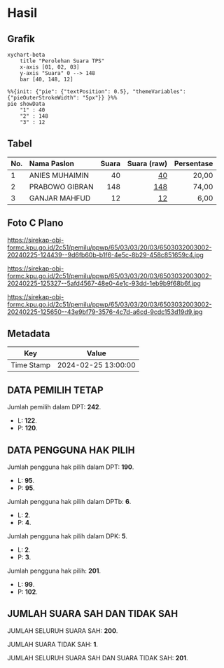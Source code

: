 # Hasil

## Grafik

```mermaid
xychart-beta
    title "Perolehan Suara TPS"
    x-axis [01, 02, 03]
    y-axis "Suara" 0 --> 148
    bar [40, 148, 12]
```

```mermaid
%%{init: {"pie": {"textPosition": 0.5}, "themeVariables": {"pieOuterStrokeWidth": "5px"}} }%%
pie showData
    "1" : 40
    "2" : 148
    "3" : 12
```

## Tabel

| No. | Nama Paslon    | Suara | Suara (raw) | Persentase |
|:--- |:-------------- | -----:| -----------:| ----------:|
| 1   | ANIES MUHAIMIN | 40    | [40][p-1]   | 20,00      |
| 2   | PRABOWO GIBRAN | 148   | [148][p-2]  | 74,00      |
| 3   | GANJAR MAHFUD  | 12    | [12][p-3]   | 6,00       |


[p-1]: https://github.com/gigit-pemilu/pemilu-2024-65-kalimantan-utara/blob/main/pilpres/hitung-suara/sub/65-kalimantan-utara/sub/03-nunukan/sub/03-sembakung/sub/2003-atap/sub/002-tps/sub/paslon-1.txt
[p-2]: https://github.com/gigit-pemilu/pemilu-2024-65-kalimantan-utara/blob/main/pilpres/hitung-suara/sub/65-kalimantan-utara/sub/03-nunukan/sub/03-sembakung/sub/2003-atap/sub/002-tps/sub/paslon-2.txt
[p-3]: https://github.com/gigit-pemilu/pemilu-2024-65-kalimantan-utara/blob/main/pilpres/hitung-suara/sub/65-kalimantan-utara/sub/03-nunukan/sub/03-sembakung/sub/2003-atap/sub/002-tps/sub/paslon-3.txt

## Foto C Plano

https://sirekap-obj-formc.kpu.go.id/2c51/pemilu/ppwp/65/03/03/20/03/6503032003002-20240225-124439--9d6fb60b-b1f6-4e5c-8b29-458c851659c4.jpg

https://sirekap-obj-formc.kpu.go.id/2c51/pemilu/ppwp/65/03/03/20/03/6503032003002-20240225-125327--5afd4567-48e0-4e1c-93dd-1eb9b9f68b6f.jpg

https://sirekap-obj-formc.kpu.go.id/2c51/pemilu/ppwp/65/03/03/20/03/6503032003002-20240225-125650--43e9bf79-3576-4c7d-a6cd-9cdc153d19d9.jpg


## Metadata

| Key        | Value               |
| ---------- | ------------------- |
| Time Stamp | 2024-02-25 13:00:00 |


## DATA PEMILIH TETAP

Jumlah pemilih dalam DPT: **242**.
 * L: **122**.
 * P: **120**.

## DATA PENGGUNA HAK PILIH

Jumlah pengguna hak pilih dalam DPT: **190**.
 * L: **95**.
 * P: **95**.

Jumlah pengguna hak pilih dalam DPTb: **6**.
 * L: **2**.
 * P: **4**.

Jumlah pengguna hak pilih dalam DPK: **5**.
 * L: **2**.
 * P: **3**.

Jumlah pengguna hak pilih: **201**.
 * L: **99**.
 * P: **102**.

## JUMLAH SUARA SAH DAN TIDAK SAH

JUMLAH SELURUH SUARA SAH: **200**.

JUMLAH SUARA TIDAK SAH: **1**.

JUMLAH SELURUH SUARA SAH DAN SUARA TIDAK SAH: **201**.


